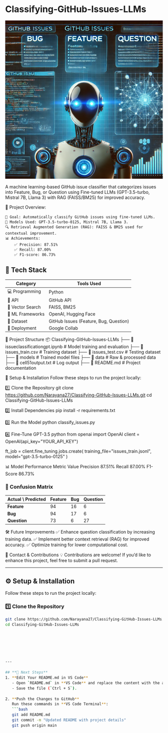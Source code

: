 # Classifying-GitHub-Issues-LLMs

![GitHub Issues Classification](Project_1_Image_Classification_Issue.png) 

A machine learning-based GitHub issue classifier that categorizes issues into Feature, Bug, or Question using Fine-tuned LLMs (GPT-3.5-turbo, Mistral 7B, Llama 3) with RAG (FAISS/BM25) for improved accuracy.

📝 Project Overview:

    🎯 Goal: Automatically classify GitHub issues using fine-tuned LLMs.
    🧠 Models Used: GPT-3.5-turbo-0125, Mistral 7B, Llama 3.
    🔍 Retrieval Augmented Generation (RAG): FAISS & BM25 used for contextual improvement.
    📊 Achievements:
        ✅ Precision: 87.51%
        ✅ Recall: 87.00%
        ✅ F1-score: 86.73%

## 🚀 Tech Stack

| Category         | Tools Used |
|-----------------|------------|
| 💻 Programming | Python |
| 📡 API | GitHub API |
| 🔎 Vector Search | FAISS, BM25 |
| 🧠 ML Frameworks | OpenAI, Hugging Face |
| 📂 Dataset | GitHub Issues (Feature, Bug, Question) |
| 🎯 Deployment |  Google Collab |

📂 Project Structure
📦 Classifying-GitHub-Issues-LLMs
├── 📜 issueclassificationgpt.ipynb  # Model training and evaluation
├── 📄 issues_train.csv  # Training dataset
├── 📄 issues_test.csv  # Testing dataset
├── 📂 models  # Trained model files
├── 📂 data  # Raw & processed data
├── 📜 cell51output.txt  # Log output
├── 📜 README.md  # Project documentation


🚀 Setup & Installation
Follow these steps to run the project locally:

1️⃣ Clone the Repository
git clone https://github.com/Narayana27/Classifying-GitHub-Issues-LLMs.git
cd Classifying-GitHub-Issues-LLMs


2️⃣ Install Dependencies
pip install -r requirements.txt


3️⃣ Run the Model
python classify_issues.py


4️⃣ Fine-Tune GPT-3.5
python
from openai import OpenAI
client = OpenAI(api_key="YOUR_API_KEY")

ft_job = client.fine_tuning.jobs.create(
    training_file="issues_train.jsonl",
    model="gpt-3.5-turbo-0125"
)


📊 Model Performance
Metric	Value
Precision	87.51%
Recall	87.00%
F1-Score	86.73%


### 🔹 Confusion Matrix

| Actual \ Predicted | Feature | Bug | Question |
|-------------------|---------|-----|----------|
| **Feature**       | 94      | 16  | 6        |
| **Bug**           | 94      | 17  | 6        |
| **Question**      | 73      | 6   | 27       |


🛠️ Future Improvements
✅ Enhance question classification by increasing training data.
✅ Implement better context retrieval (RAG) for improved accuracy.
✅ Optimize training for lower computational cost.




📩 Contact & Contributions
💡 Contributions are welcome! If you’d like to enhance this project, feel free to submit a pull request.

---

## **⚙️ Setup & Installation**
Follow these steps to run the project locally:

### **1️⃣ Clone the Repository**
```bash
git clone https://github.com/Narayana27/Classifying-GitHub-Issues-LLMs.git
cd Classifying-GitHub-Issues-LLMs






---

## **📌 Next Steps**
1. **Edit Your README.md in VS Code**
   - Open `README.md` in **VS Code** and replace the content with the above Markdown.
   - Save the file (`Ctrl + S`).

2. **Push the Changes to GitHub**
   Run these commands in **VS Code Terminal**:
   ```bash
   git add README.md
   git commit -m "Updated README with project details"
   git push origin main
